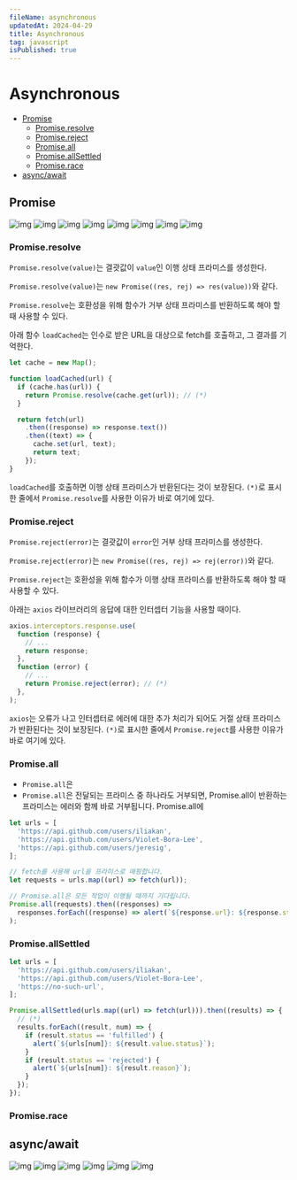 ```yaml
---
fileName: asynchronous
updatedAt: 2024-04-29
title: Asynchronous
tag: javascript
isPublished: true
---
```


# Asynchronous

- [Promise](#promise)
  - [Promise.resolve](#promiseresolve)
  - [Promise.reject](#promisereject)
  - [Promise.all](#promiseall)
  - [Promise.allSettled](#promiseallsettled)
  - [Promise.race](#promiserace)
- [async/await](#asyncawait)

## Promise

![img](images/promise_1.gif)
![img](images/promise_2.gif)
![img](images/promise_3.gif)
![img](images/promise_4.gif)
![img](images/promise_5.gif)
![img](images/promise_6.gif)
![img](images/promise_7.gif)
![img](images/promise_8.gif)

### Promise.resolve

`Promise.resolve(value)`는 결괏값이 `value`인 이행 상태 프라미스를 생성한다.

`Promise.resolve(value)`는 `new Promise((res, rej) => res(value))`와 같다.

`Promise.resolve`는 호환성을 위해 함수가 거부 상태 프라미스를 반환하도록 해야 할 때 사용할 수 있다.

아래 함수 `loadCached`는 인수로 받은 URL을 대상으로 fetch를 호출하고, 그 결과를 기억한다.

```ts
let cache = new Map();

function loadCached(url) {
  if (cache.has(url)) {
    return Promise.resolve(cache.get(url)); // (*)
  }

  return fetch(url)
    .then((response) => response.text())
    .then((text) => {
      cache.set(url, text);
      return text;
    });
}
```

`loadCached`를 호출하면 이행 상태 프라미스가 반환된다는 것이 보장된다. `(*)`로 표시한 줄에서 `Promise.resolve`를 사용한 이유가 바로 여기에 있다.

### Promise.reject

`Promise.reject(error)`는 결괏값이 `error`인 거부 상태 프라미스를 생성한다.

`Promise.reject(error)`는 `new Promise((res, rej) => rej(error))`와 같다.

`Promise.reject`는 호환성을 위해 함수가 이행 상태 프라미스를 반환하도록 해야 할 때 사용할 수 있다.

아래는 `axios` 라이브러리의 응답에 대한 인터셉터 기능을 사용할 때이다.

```ts
axios.interceptors.response.use(
  function (response) {
    // ...
    return response;
  },
  function (error) {
    // ...
    return Promise.reject(error); // (*)
  },
);
```

`axios`는 오류가 나고 인터셉터로 에러에 대한 추가 처리가 되어도 거절 상태 프라미스가 반환된다는 것이 보장된다. `(*)`로 표시한 줄에서 `Promise.reject`를 사용한 이유가 바로 여기에 있다.

### Promise.all

- `Promise.all`은
- `Promise.all`은 전달되는 프라미스 중 하나라도 거부되면, Promise.all이 반환하는 프라미스는 에러와 함께 바로 거부됩니다.
  Promise.all에

```ts
let urls = [
  'https://api.github.com/users/iliakan',
  'https://api.github.com/users/Violet-Bora-Lee',
  'https://api.github.com/users/jeresig',
];

// fetch를 사용해 url을 프라미스로 매핑합니다.
let requests = urls.map((url) => fetch(url));

// Promise.all은 모든 작업이 이행될 때까지 기다립니다.
Promise.all(requests).then((responses) =>
  responses.forEach((response) => alert(`${response.url}: ${response.status}`)),
);
```

### Promise.allSettled

```ts
let urls = [
  'https://api.github.com/users/iliakan',
  'https://api.github.com/users/Violet-Bora-Lee',
  'https://no-such-url',
];

Promise.allSettled(urls.map((url) => fetch(url))).then((results) => {
  // (*)
  results.forEach((result, num) => {
    if (result.status == 'fulfilled') {
      alert(`${urls[num]}: ${result.value.status}`);
    }
    if (result.status == 'rejected') {
      alert(`${urls[num]}: ${result.reason}`);
    }
  });
});
```

### Promise.race

## async/await

![img](images/async_await_1.gif)
![img](images/async_await_2.gif)
![img](images/async_await_3.gif)
![img](images/async_await_4.gif)
![img](images/async_await_5.gif)
![img](images/async_await_6.gif)
